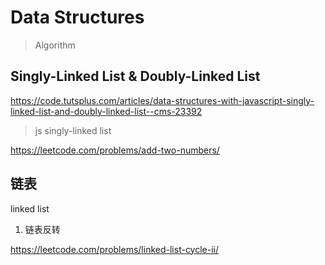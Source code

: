 # Data Structures

> Algorithm

## Singly-Linked List & Doubly-Linked List

https://code.tutsplus.com/articles/data-structures-with-javascript-singly-linked-list-and-doubly-linked-list--cms-23392

> js singly-linked list

https://leetcode.com/problems/add-two-numbers/


## 链表

linked list

1. 链表反转


https://leetcode.com/problems/linked-list-cycle-ii/

